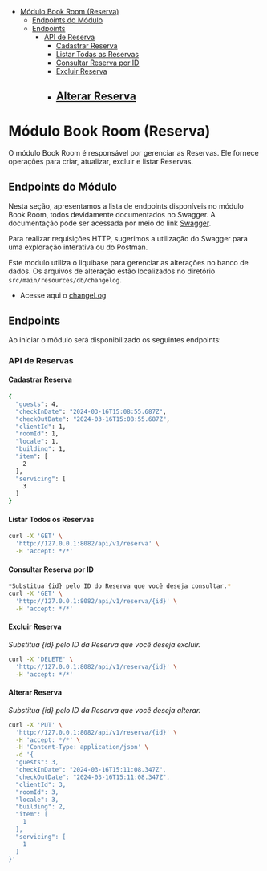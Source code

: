 

- [Módulo Book Room (Reserva)](#módulo-book-room-Reserva)
    - [Endpoints do Módulo](#endpoints-do-módulo)
    - [Endpoints](#endpoints)
        - [API de Reserva](#api-de-Reservas)
            - [Cadastrar Reserva](#cadastrar-amenidade)
            - [Listar Todas as Reservas](#listar-todas-as-Reservas)
            - [Consultar Reserva por ID](#consultar-Reserva-por-id)
            - [Excluir Reserva](#excluir-Reserva)
            - [Alterar Reserva](#alterar-Reserva)
              --

# Módulo Book Room (Reserva)

O módulo Book Room é responsável por gerenciar as Reservas. Ele fornece operações para criar, atualizar, excluir e listar Reservas.

## Endpoints do Módulo

Nesta seção, apresentamos a lista de endpoints disponíveis no módulo Book Room, todos devidamente documentados no Swagger. A documentação pode ser acessada por meio do link [Swagger](http://localhost:8082/swagger-ui/index.html).

Para realizar requisições HTTP, sugerimos a utilização do Swagger para uma exploração interativa ou do Postman.

Este modulo utiliza o liquibase para gerenciar as alterações no banco de dados. Os arquivos de alteração estão localizados no diretório `src/main/resources/db/changelog`.

* Acesse aqui o [changeLog](src/main/resources/db/changelog)


## Endpoints

Ao iniciar o módulo será disponibilizado os seguintes endpoints:

### API de Reservas

#### Cadastrar Reserva

```bash
{
  "guests": 4,
  "checkInDate": "2024-03-16T15:08:55.687Z",
  "checkOutDate": "2024-03-16T15:08:55.687Z",
  "clientId": 1,
  "roomId": 1,
  "locale": 1,
  "building": 1,
  "item": [
    2
  ],
  "servicing": [
    3
  ]
}
```

#### Listar Todos os Reservas

```bash
curl -X 'GET' \
  'http://127.0.0.1:8082/api/v1/reserva' \
  -H 'accept: */*'
```

#### Consultar Reserva por ID

```bash
*Substitua {id} pelo ID do Reserva que você deseja consultar.*
curl -X 'GET' \
  'http://127.0.0.1:8082/api/v1/reserva/{id}' \
  -H 'accept: */*'
```

#### Excluir Reserva

*Substitua {id} pelo ID da Reserva que você deseja excluir.*

```bash
curl -X 'DELETE' \
  'http://127.0.0.1:8082/api/v1/reserva/{id}' \
  -H 'accept: */*'
```

#### Alterar Reserva

*Substitua {id} pelo ID da Reserva que você deseja alterar.*

```bash
curl -X 'PUT' \
  'http://127.0.0.1:8082/api/v1/reserva/{id}' \
  -H 'accept: */*' \
  -H 'Content-Type: application/json' \
  -d '{
  "guests": 3,
  "checkInDate": "2024-03-16T15:11:08.347Z",
  "checkOutDate": "2024-03-16T15:11:08.347Z",
  "clientId": 3,
  "roomId": 3,
  "locale": 3,
  "building": 2,
  "item": [
    1
  ],
  "servicing": [
    1
  ]
}'
